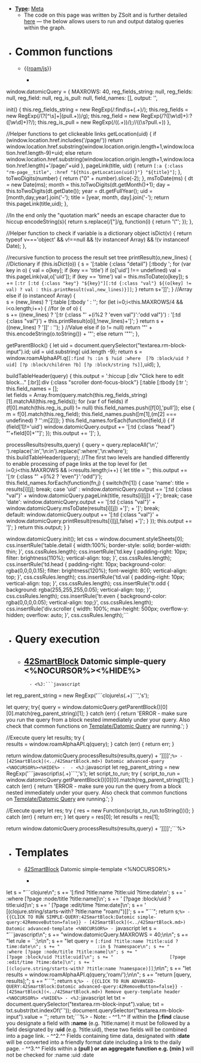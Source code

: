 - **[Type](<../Type.md>):** [Meta](<../Meta.md>)
    - The code on this page was written by ZSolt and is further detailed [here](https://www.zsolt.blog/2021/01/Roam-Data-Structure-Query.html) — the below allows users to run and output datalog queries within the graph.
- # Common functions
    - {{[roam/js](<../roam/js.md>)}}
        - ```javascript
window.datomicQuery = {
  MAXROWS: 40,
  reg_fields_string: null,
  reg_fields: null,
  reg_field: null,
  reg_is_pull: null,
  field_names: [],
  output: '',
  
  init() {
    this.reg_fields_string = new RegExp(/\:find\s+(.+)/);
    this.reg_fields        = new RegExp(/(\?[^\s]+|\(pull.+\))/g);
    this.reg_field         = new RegExp(/\?([\w\d]+)\:?([\w\d]+)?/);
    this.reg_is_pull       = new RegExp(/(\(.+\))/);//(\(\s?pull.+\))
  },
  
  //Helper functions to get clickeable links
  getLocation(uid) {
    if (window.location.href.includes('/page/')) 
      return window.location.href.substring(window.location.origin.length+1,window.location.href.length-9)+uid;
    else
      return window.location.href.substring(window.location.origin.length+1,window.location.href.length)+'/page/'+uid
  },
  pageLink(title, uid) {
    return `[:a {:class "rm-page__title", :href "${this.getLocation(uid)}"} "${title}"]`;
  },
  toTwoDigits(number) {
    return  ("0" + number).slice(-2);
  },
  msToDate(ms) {
    dt = new Date(ms);
    month = this.toTwoDigits(dt.getMonth()+1);
    day = this.toTwoDigits(dt.getDate());
    year = dt.getFullYear();
    uid = [month,day,year].join('-');
    title = [year, month, day].join('-');
    return this.pageLink(title,uid);
  },

  //In the end only the "quotation mark" needs an escape character due to hiccup
  encodeString(s){ 
    return s.replace(/["]/g, function(i) {
      return '\\"';
    });
  },

  //Helper function to check if variable is a dictionary object
  isDict(v) {
    return typeof v==='object' && v!==null && !(v instanceof Array) && !(v instanceof Date);
  },

  //recursive function to process the result set tree
  printResult(o,new_lines) {
    //Dictionary
    if (this.isDict(o)) {
      s = '[:table {:class "detail"} [:tbody ';
      for (var key in o) {
        val = o[key];
        if (key == 'title') 
          if (o['uid'] !== undefined)
            val = this.pageLink(val,o['uid']);
        if (key == 'time') 
          val = this.msToDate(o[key]);
        s += `[:tr [:td {:class "key"} "${key}"][:td {:class "val"} ${(o[key] != val) ? val : this.printResult(val,new_lines)}]]`;
      }
      return s+']]';
    }
    //Array
    else if (o instanceof Array) {  
  	  s = (new_lines) ? '[:table [:tbody ' : '';
      for (let i=0;i<this.MAXROWS/4 && i<o.length;i++) {
      //for (e of o) {       
      	s += ((new_lines) ? '[:tr {:class "' +(i%2 ? 'even val"}':'odd val"}') : '[:td {:class "val"}') + this.printResult(o[i],!new_lines)+']';
      }
      return s + ((new_lines) ? ']]' : '');
    }
    //Value
    else
      if (o != null) 
      	return '"' + this.encodeString(o.toString()) + '"';
      else 
        return '""';
  },
    
  getParentBlock() {
    let uid = document.querySelector("textarea.rm-block-input").id;
    uid = uid.substring( uid.length -9);
    return s = window.roamAlphaAPI.q(`[:find ?s
  								:in $ ?uid
  								:where 
  								[?b :block/uid ?uid]
  								[?p :block/children ?b]
								[?p :block/string ?s]]`,uid);
  }, 

  buildTableHeader(query) {
    this.output = ':hiccup [:div "Click here to edit block..." [:br][:div {:class "scroller dont-focus-block"}  [:table [:tbody [:tr ';
    this.field_names = [];    
    let fields = Array.from(query.match(this.reg_fields_string)[1].matchAll(this.reg_fields));
	for (var f of fields) 
      if (f[0].match(this.reg_is_pull) != null) 
        this.field_names.push([f[0],'pull']);
      else {
        m = f[0].match(this.reg_field);
      this.field_names.push([m[1],(m[2] === undefined) ? '':m[2]]);
    }
    this.field_names.forEach(function(field,i) { 
      if (field[1]!='uid') 
        window.datomicQuery.output += '[:td {:class "head"} "'+field[0]+'"]';
    });
    this.output += ']';
  },

  processResults(results,query) {
    query = query.replaceAll('\n',' ').replace(':in','\n:in').replace(':where','\n:where');
    this.buildTableHeader(query);
    //The first two levels are handled differently to enable processing of page links at the top level
    for (let i=0;i<this.MAXROWS && i<results.length;i++) {
      let title = '';
      this.output += '[:tr {:class "' +(i%2 ? 'even"}':'odd"}');
      this.field_names.forEach(function(fn,j) {
        switch(fn[1]) {
          case 'name': title = results[i][j]; break;
          case 'uid' : window.datomicQuery.output +=  '[:td {:class "val"}' + window.datomicQuery.pageLink(title, results[i][j]) +']'; break;
          case 'date': window.datomicQuery.output +=  '[:td {:class "val"}' + window.datomicQuery.msToDate(results[i][j]) +']';   + ']'; break;  
          default:     window.datomicQuery.output +=  '[:td {:class "val"}' + window.datomicQuery.printResult(results[i][j],false) +']'; 
        }
      });
      this.output += ']';
    }
    return this.output;
  }
}

window.datomicQuery.init();
let css = window.document.styleSheets[0];
css.insertRule('table.detail { width:100%; border-style: solid; border-width: thin; }', css.cssRules.length);
css.insertRule('td.key { padding-right: 10px; filter: brightness(110%); vertical-align: top; }', css.cssRules.length);
css.insertRule('td.head { padding-right: 10px; background-color: rgba(0,0,0,0.15); filter: brightness(120%); font-weight: 800; vertical-align: top; }', css.cssRules.length);
css.insertRule('td.val { padding-right: 10px; vertical-align: top; }', css.cssRules.length);
css.insertRule('tr.odd { background: rgba(255,255,255,0.05); vertical-align: top; }', css.cssRules.length);
css.insertRule('tr.even { background-color: rgba(0,0,0,0.05); vertical-align: top;}', css.cssRules.length);
css.insertRule('div.scroller { width: 100%; max-height: 500px; overflow-y: hidden; overflow: auto; }', css.cssRules.length);```
- # Query execution
    - [42SmartBlock](<../42SmartBlock.md>) Datomic simple-query <%NOCURSOR%><%HIDE%>
        - 
            - <%J:```javascript
let reg_parent_string = new RegExp('\`\`\`clojure\\s(.+)\`\`\`','s');

let query;
try{
  query = window.datomicQuery.getParentBlock()[0][0].match(reg_parent_string)[1];
} catch (err) {
  return 'ERROR - make sure you run the query from a block nested immediately under your query. Also check that common functions on [Template/Datomic Query](<../Template/Datomic Query.md>) are running.';
}

//Execute query
let results;
try { 	
  results = window.roamAlphaAPI.q(query);
} catch (err) {
  return err;
}

return window.datomicQuery.processResults(results,query) + ']]]]';```%>
    - [42SmartBlock](<../42SmartBlock.md>) Datomic advanced-query <%NOCURSOR%><%HIDE%>
        - 
            - <%J:```javascript
let reg_parent_string = new RegExp('\`\`\`javascript\\s(.+)\`\`\`','s');
let script_to_run;
try {
  script_to_run = window.datomicQuery.getParentBlock()[0][0].match(reg_parent_string)[1];
} catch (err) {
  return 'ERROR - make sure you run the query from a block nested immediately under your query. Also check that common functions on [Template/Datomic Query](<../Template/Datomic Query.md>) are running.';
}

//Execute query
let res;
try {
  res = new Function(script_to_run.toString())();
} catch (err) {
  return err;
}
let query = res[0];
let results = res[1];

return window.datomicQuery.processResults(results,query) + ']]]]';```%>
- # Templates
    - [42SmartBlock](<../42SmartBlock.md>) Datomic simple-template <%NOCURSOR%>
        - ```javascript
let s = "\`\`\`clojure\n";
s += '[:find ?title:name ?title:uid ?time:date\n';
s += ' :where [?page :node/title ?title:name]\n';
s += '        [?page :block/uid ?title:uid]\n';
s += '        [?page :edit/time ?time:date]\n';
s += '        [(clojure.string/starts-with? ?title:name "roam/")]]';
s += "\`\`\`";
return s;```%>
            - {{CLICK TO RUN SIMPLE-QUERY:42SmartBlock:Datomic simple-query:42RemoveButton=false}}
    - [42SmartBlock](<../42SmartBlock.md>) Datomic advanced-template <%NOCURSOR%>
        - ```javascript
let s = "\`\`\`javascript\n";
s += "window.datomicQuery.MAXROWS = 40;\n\n";
s += "let rule = \`\`;\n\n";
s += "let query = `[:find ?title:name ?title:uid ?time:date\n";
s += "				:in $ ?namespace\n";
s += "				:where [?page :node/title ?title:name]\n";
s += "					   [?page :block/uid ?title:uid]\n";
s += "					   [?page :edit/time ?time:date]\n";
s += "					   [(clojure.string/starts-with? ?title:name ?namespace)]]`;\n\n";
s += "let results = window.roamAlphaAPI.q(query,'roam/');\n\n";
s += "return [query, results];";
s += "\`\`\`";
return s;```%>
            - {{CLICK TO RUN ADVANCED-QUERY:42SmartBlock:Datomic advanced-query:42RemoveButton=false}}
    - [42SmartBlock](<../42SmartBlock.md>) Remove query-template header <%NOCURSOR%> <%HIDE%>
        - <%J:```javascript
let txt = document.querySelector("textarea.rm-block-input").value;
txt = txt.substr(txt.indexOf('`'));
document.querySelector("textarea.rm-block-input").value = '';
return txt;```%>
    - Note:
        - ^^1.^^ If within the **[:find** clause you designate a field with **:name** (e.g. ?title:name) it must be followed by a field designated by **:uid** (e.g. ?title:uid), these two fields will be combined into a page link. 
        - ^^2.^^ Fields containing time data, designated with **:date** will be converted into a friendly format date including a link to the daily page.
        - ^^3.^^ Fields within a **(pull ) or an aggregate function e.g. (min )** will not be checked for :name :uid :date
